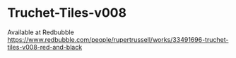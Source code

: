# Truchet-Tiles-v008

Available at Redbubble https://www.redbubble.com/people/rupertrussell/works/33491696-truchet-tiles-v008-red-and-black
